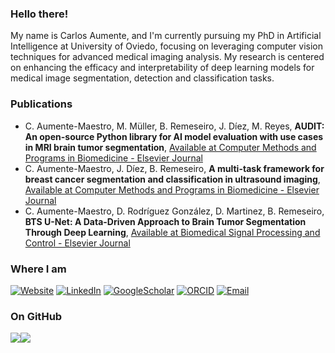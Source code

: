 ### Hello there!


My name is Carlos Aumente, and I'm currently pursuing my PhD in Artificial Intelligence at University of Oviedo, focusing on leveraging computer vision techniques for advanced medical imaging analysis. My research is centered on enhancing the efficacy and interpretability of deep learning models for medical image segmentation, detection and classification tasks.


### Publications

- C. Aumente-Maestro, M. Müller, B. Remeseiro, J. Díez, M. Reyes, **AUDIT: An open-source Python library for AI model evaluation with use cases in MRI brain tumor segmentation**, [Available at Computer Methods and Programs in Biomedicine - Elsevier Journal](https://doi.org/10.1016/j.cmpb.2025.108991)
- C. Aumente-Maestro, J. Díez,  B. Remeseiro, **A multi-task framework for breast cancer segmentation and classification in ultrasound imaging**, [Available at Computer Methods and Programs in Biomedicine - Elsevier Journal](https://doi.org/10.1016/j.cmpb.2024.108540)
- C. Aumente-Maestro, D. Rodríguez González, D. Martinez, B. Remeseiro, **BTS U-Net: A Data-Driven Approach to Brain Tumor Segmentation Through Deep Learning**, [Available at Biomedical Signal Processing and Control - Elsevier Journal](https://doi.org/10.1016/j.bspc.2025.107490)

### Where I am

<p><a href="http://caumente.github.io" target="_blank"><img alt="Website" src="https://img.shields.io/badge/website-000000?style=for-the-badge&logo=About.me&logoColor=white "/></a>
<a href="https://www.linkedin.com/in/caumente/" target="_blank"><img alt="LinkedIn" src="https://img.shields.io/badge/linkedin-%230077B5.svg?&style=for-the-badge&logo=linkedin&logoColor=white" /></a>
<a href="https://scholar.google.es/citations?user=pGHSxGMAAAAJ" target="_blank"><img alt="GoogleScholar" src="https://img.shields.io/badge/Google_Scholar-4285F4?style=for-the-badge&logo=google-scholar&logoColor=white "/></a>
<a href="https://orcid.org/0000-0002-3710-3308" target="_blank"><img alt="ORCID" src="https://img.shields.io/badge/orcid-A6CE39?style=for-the-badge&logo=orcid&logoColor=white "/></a>
<a href="mailto:uo297103@uniovi.es" target="_blank"><img alt="Email" src="https://img.shields.io/badge/Microsoft_Outlook-0078D4?style=for-the-badge&logo=microsoft-outlook&logoColor=white "/></a>
</p>


### On GitHub
<div style="display: flex;">
  <img src="https://github-readme-stats.vercel.app/api/top-langs/?username=caumente&show_icons=true&theme=shadow_red&layout=compact"/>
  <img src="https://streak-stats.demolab.com/?user=caumente&theme=shadow_red"/>
</div>

